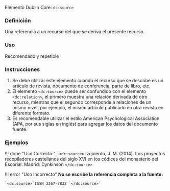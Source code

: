 Elemento Dublin Core: `dc:source`

### __Definición__
Una referencia a un recurso del que se deriva el presente recurso.  

### __Uso__
Recomendado y repetible  

### __Instrucciones__  
1. Se debe utilizar este elemento cuando el recurso que se describe es un artículo de revista, documento de conferencia, parte de libro, etc.
2. El elemento `<dc:source>` puede ser confundido con el elemento `<dc:relation>`, el primero muestra una relación derivada de otro recurso, mientras que el segundo corresponde a relaciones de un mismo nivel, por ejemplo, el mismo artículo publicado en otra revista en diferente formato.
3. Es recomendable utilizar el estilo American Psychological Association (APA, por sus siglas en inglés) para agregar los datos del documento fuente.

### __Ejemplos__

!!! done "Uso Correcto:"
   ` <dc:source>` Izquierdo, J. M. (2014). Los proyectos recopiladores castellanos del siglo XVI en los códices del monasterio del Escorial. Madrid: Dynkinson `</dc:source>`


!!! error "Uso Incorrecto"
    **No se escribe la referencia completa a la fuente:**  

    `<dc:source>`ISSN 3267-7832 `</dc:source>` 
